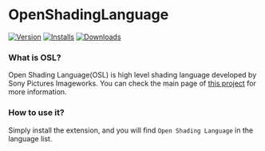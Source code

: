 # OpenShadingLanguage

[![Version](https://vsmarketplacebadge.apphb.com/version/James-Ni.OpenShadingLanguage.svg)](https://marketplace.visualstudio.com/items?itemName=James-Ni.OpenShadingLanguage)
[![Installs](https://vsmarketplacebadge.apphb.com/installs/James-Ni.OpenShadingLanguage.svg)](https://marketplace.visualstudio.com/items?itemName=James-Ni.OpenShadingLanguage)
[![Downloads](https://vsmarketplacebadge.apphb.com/downloads/James-Ni.OpenShadingLanguage.svg)](https://marketplace.visualstudio.com/items?itemName=James-Ni.OpenShadingLanguage)

### What is OSL?

Open Shading Language(OSL) is high level shading language developed by Sony Pictures Imageworks. You can check the main page of [this project](https://github.com/imageworks/openshadinglanguage) for more information.

### How to use it?
Simply install the extension, and you will find `Open Shading Language` in the language list.